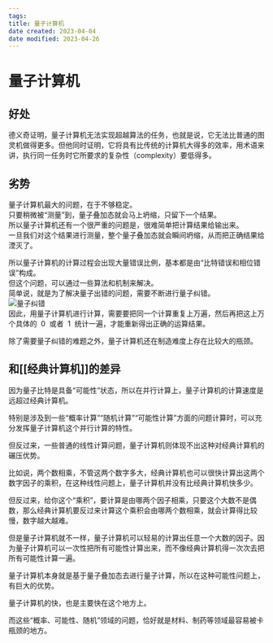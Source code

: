 ```yaml
---
tags:
title: 量子计算机
date created: 2023-04-04
date modified: 2023-04-26
---
```


# 量子计算机

## 好处

德义奇证明，量子计算机无法实现超越算法的任务，也就是说，它无法比普通的图灵机做得更多。但他同时证明，它将具有比传统的计算机大得多的效率，用术语来讲，执行同一任务时它所要求的复杂性（complexity）要低得多。

## 劣势

量子计算机最大的问题，在于不够稳定。  
只要稍微被“测量”到，量子叠加态就会马上坍缩，只留下一个结果。  
所以量子计算机还有一个很严重的问题是，很难简单把计算结果给输出来。  
一旦我们对这个结果进行测量，整个量子叠加态就会瞬间坍缩，从而把正确结果给湮灭了。

所以量子计算机的计算过程会出现大量错误比例，基本都是由“比特错误和相位错误”构成。  
但这个问题，可以通过一些算法和机制来解决。  
简单说，就是为了解决量子出错的问题，需要不断进行量子纠错。  
![量子纠错](https://www.kunlunce.com/d/file/llyj/fl11111/2020-12-06/ce762e23e9933e2dec5e9c8879359c1d.jpg)  
因此，用量子计算机进行计算，需要要把同一个计算重复上万遍，然后再把这上万个具体的  0  或者  1  统计一遍，才能重新得出正确的运算结果。

除了需要量子纠错的难题之外，量子计算机还在制造难度上存在比较大的瓶颈。

## 和[[经典计算机]]的差异

因为量子比特是具备“可能性”状态，所以在并行计算上，量子计算机的计算速度是远超过经典计算机。

特别是涉及到一些“概率计算”“随机计算”“可能性计算”方面的问题计算时，可以充分发挥量子计算机这个并行计算的特性。

但反过来，一些普通的线性计算问题，量子计算机则体现不出这种对经典计算机的碾压优势。

比如说，两个数相乘，不管这两个数字多大，经典计算机也可以很快计算出这两个数字因子的乘积，在这种线性问题上，量子计算机并没有比经典计算机快多少。

但反过来，给你这个“乘积”，要计算是由哪两个因子相乘，只要这个大数不是偶数，那么经典计算机要反过来计算这个乘积会由哪两个数相乘，就会计算得比较慢，数字越大越难。

但是量子计算机就不一样，量子计算机可以轻易的计算出任意一个大数的因子。因为量子计算机可以一次性把所有可能性计算出来，而不像经典计算机得一次次去把所有可能性计算一遍。

量子计算机本身就是基于量子叠加态去进行量子计算，所以在这种可能性问题上，有巨大的优势。

量子计算机的快，也是主要快在这个地方上。

而这些“概率、可能性、随机”领域的问题，恰好就是材料、制药等领域最容易被卡瓶颈的地方。
